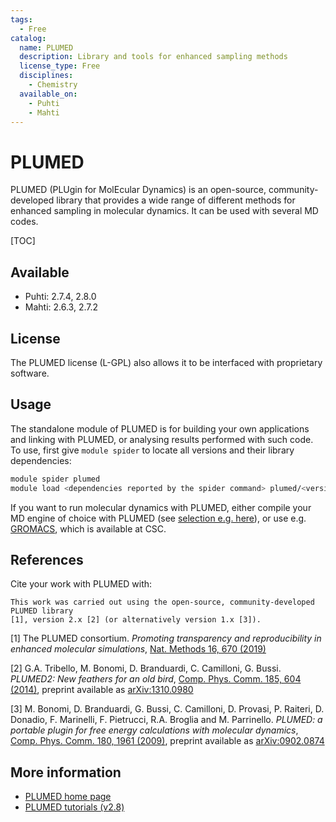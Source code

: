 ```yaml
---
tags:
  - Free
catalog:
  name: PLUMED
  description: Library and tools for enhanced sampling methods
  license_type: Free
  disciplines:
    - Chemistry
  available_on:
    - Puhti
    - Mahti
---
```


# PLUMED

PLUMED (PLUgin for MolEcular Dynamics) is an open-source, community-developed
library that provides a wide  range of different methods for enhanced sampling
in molecular dynamics. It can be used with several MD codes.

[TOC]

## Available

-   Puhti: 2.7.4, 2.8.0
-   Mahti: 2.6.3, 2.7.2

## License

The PLUMED license (L-GPL) also allows it to be interfaced with proprietary software.

## Usage

The standalone module of PLUMED is for building your own applications and linking with
PLUMED, or analysing results performed with such code. To use, first give `module spider`
to locate all versions and their library dependencies:

```bash
module spider plumed
module load <dependencies reported by the spider command> plumed/<version>
```

If you want to run molecular dynamics with PLUMED, either compile your MD engine of
choice with PLUMED (see [selection e.g. here](https://www.plumed.org/)), or use e.g.
[GROMACS](gromacs.md), which is available at CSC.

## References

Cite your work with PLUMED with:

```text
This work was carried out using the open-source, community-developed PLUMED library 
[1], version 2.x [2] (or alternatively version 1.x [3]).
```

[1] The PLUMED consortium. _Promoting transparency and reproducibility in enhanced
molecular simulations_, [Nat. Methods 16, 670 (2019)](https://doi.org/10.1038/s41592-019-0506-8)

[2] G.A. Tribello, M. Bonomi, D. Branduardi, C. Camilloni, G. Bussi. _PLUMED2: New
feathers for an old bird_, [Comp. Phys. Comm. 185, 604 (2014)](http://doi.org/10.1016/j.cpc.2013.09.018),
preprint available as [arXiv:1310.0980](https://arxiv.org/abs/1310.0980)

[3] M. Bonomi, D. Branduardi, G. Bussi, C. Camilloni, D. Provasi, P. Raiteri,
D. Donadio, F. Marinelli, F. Pietrucci, R.A. Broglia and M. Parrinello. _PLUMED:
a portable plugin for free energy calculations with molecular dynamics_, [Comp.
Phys. Comm. 180, 1961 (2009)](http://doi.org/10.1016/j.cpc.2009.05.011),
preprint available as [arXiv:0902.0874](http://arxiv.org/abs/0902.0874)

## More information

-   [PLUMED home page](https://www.plumed.org)
-   [PLUMED tutorials (v2.8)](https://www.plumed.org/doc-v2.8/user-doc/html/tutorials.html)
